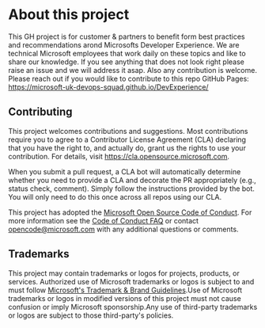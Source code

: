 # About this project

This GH project is for customer & partners to benefit form best practices and recommendations arond Microsofts Developer Experience. 
We are technical Microsoft employees that work daily on these topics and like to share our knowledge.
If you see anything that does not look right please raise an issue and we will address it asap. Also any contribution is welcome. Please reach out if you would like to contribute to this repo
GitHub Pages: https://microsoft-uk-devops-squad.github.io/DevExperience/


## Contributing

This project welcomes contributions and suggestions.  Most contributions require you to agree to a Contributor License Agreement (CLA) declaring that you have the right to, and actually do, grant us the rights to use your contribution. For details, visit https://cla.opensource.microsoft.com.

When you submit a pull request, a CLA bot will automatically determine whether you need to provide a CLA and decorate the PR appropriately (e.g., status check, comment). Simply follow the instructions provided by the bot. You will only need to do this once across all repos using our CLA.

This project has adopted the [Microsoft Open Source Code of Conduct](https://opensource.microsoft.com/codeofconduct/). For more information see the [Code of Conduct FAQ](https://opensource.microsoft.com/codeofconduct/faq/) or contact [opencode@microsoft.com](mailto:opencode@microsoft.com) with any additional questions or comments.

## Trademarks

This project may contain trademarks or logos for projects, products, or services. Authorized use of Microsoft trademarks or logos is subject to and must follow [Microsoft's Trademark & Brand Guidelines](https://www.microsoft.com/en-us/legal/intellectualproperty/trademarks/usage/general).Use of Microsoft trademarks or logos in modified versions of this project must not cause confusion or imply Microsoft sponsorship.Any use of third-party trademarks or logos are subject to those third-party's policies.
